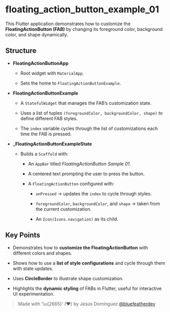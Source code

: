 # floating_action_button_example_01

This Flutter application demonstrates how to customize the **FloatingActionButton (FAB)** by changing its foreground color, background color, and shape dynamically.

## Structure

- **FloatingActionButtonApp**
  - Root widget with `MaterialApp`.
  
  - Sets the home to `FloatingActionButtonExample`.

- **FloatingActionButtonExample**
  - A `StatefulWidget` that manages the FAB’s customization state.
  
  - Uses a list of tuples `(foregroundColor, backgroundColor, shape)` to define different FAB styles.
  - The `index` variable cycles through the list of customizations each time the FAB is pressed.

- **_FloatingActionButtonExampleState**
  - Builds a `Scaffold` with:
    - An `AppBar` titled *FloatingActionButton Sample 01*.
  
    - A centered text prompting the user to press the button.
    - A `FloatingActionButton` configured with:
      - `onPressed` → updates the `index` to cycle through styles.

      - `foregroundColor`, `backgroundColor`, and `shape` → taken from the current customization.
      - An `Icon(Icons.navigation)` as its child.

## Key Points

- Demonstrates how to **customize the FloatingActionButton** with different colors and shapes.

- Shows how to use a **list of style configurations** and cycle through them with state updates.
- Uses **CircleBorder** to illustrate shape customization.
- Highlights the **dynamic styling** of FABs in Flutter, useful for interactive UI experimentation.

> Made with '\u{2665}' (♥) by Jesús Domínguez [@bluefeatherdev](https://github.com/bluefeatherdev)
